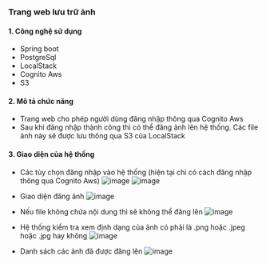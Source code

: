 ### Trang web lưu trữ ảnh ###
#### 1. Công nghệ sử dụng ####
- Spring boot
- PostgreSql
- LocalStack
- Cognito Aws
- S3

#### 2. Mô tả chức năng ####
- Trang web cho phép người dùng đăng nhập thông qua Cognito Aws
- Sau khi đăng nhập thành công thì có thể đăng ảnh lên hệ thống. Các file ảnh này sẽ được lưu thông qua S3 của LocalStack
#### 3. Giao diện của hệ thống ####
- Các tùy chọn đăng nhập vào hệ thống (hiện tại chỉ có cách đăng nhập thông qua Cognito Aws)
  ![image](https://github.com/Mphuc02/spring_postgres_localstack/assets/105010427/49c2b39f-66c8-4d54-a4eb-7a0ee1888eab)
![image](https://github.com/Mphuc02/spring_postgres_localstack/assets/105010427/b3991757-61d8-49e3-a512-0da3b57b2e92)

- Giao diện đăng ảnh
  ![image](https://github.com/Mphuc02/spring_postgres_localstack/assets/105010427/ae9bdbb1-d44c-4c7f-9a2f-7c169580c2df)

- Nếu file không chứa nội dung thì sẽ không thể đăng lên
![image](https://github.com/Mphuc02/spring_postgres_localstack/assets/105010427/16d7d746-12d3-469c-bac2-c50815f1931d)

- Hệ thống kiểm tra xem định dạng của ảnh có phải là .png hoặc .jpeg hoặc .jpg hay không
  ![image](https://github.com/Mphuc02/spring_postgres_localstack/assets/105010427/02039633-6352-4272-bede-56f700f57809)

- Danh sách các ảnh đã được đăng lên
![image](https://github.com/Mphuc02/spring_postgres_localstack/assets/105010427/30b54611-8713-4a39-8163-a77fce5a450f)
